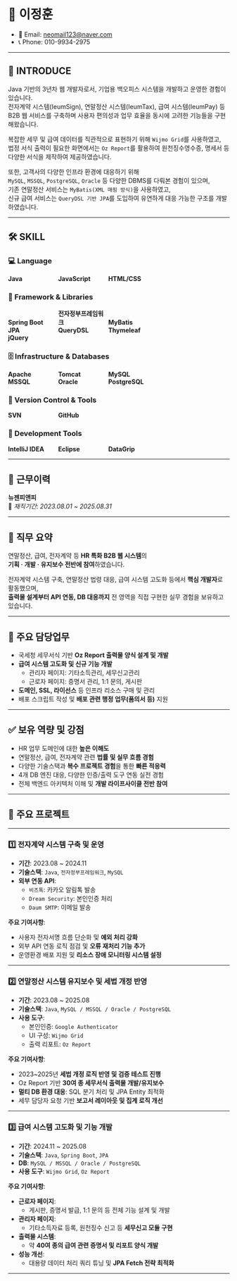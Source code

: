 # 📘 이정훈

- 📧 Email: neomail123@naver.com  
- 📞 Phone: 010-9934-2975  

---

## 👋 INTRODUCE

Java 기반의 3년차 웹 개발자로서, 기업용 백오피스 시스템을 개발하고 운영한 경험이 있습니다.  
전자계약 시스템(IeumSign), 연말정산 시스템(IeumTax), 급여 시스템(IeumPay) 등  
B2B 웹 서비스를 구축하며 사용자 편의성과 업무 효율을 동시에 고려한 기능들을 구현해왔습니다.

복잡한 세무 및 급여 데이터를 직관적으로 표현하기 위해 `Wijmo Grid`를 사용하였고,  
법정 서식 출력이 필요한 화면에서는 `Oz Report`를 활용하여 원천징수영수증, 명세서 등  
다양한 서식을 제작하여 제공하였습니다.

또한, 고객사의 다양한 인프라 환경에 대응하기 위해  
`MySQL`, `MSSQL`, `PostgreSQL`, `Oracle` 등 다양한 DBMS를 다뤄본 경험이 있으며,  
기존 연말정산 서비스는 `MyBatis(XML 매핑 방식)`을 사용하였고,  
신규 급여 서비스는 `QueryDSL 기반 JPA`를 도입하여 유연하게 대응 가능한 구조를 개발하였습니다.

---
## 🛠️ SKILL

### 💻 Language  
<span style="display:inline-block; width:110px; font-weight:bold;">Java</span>
<span style="display:inline-block; width:110px; font-weight:bold;">JavaScript</span>
<span style="display:inline-block; width:110px; font-weight:bold;">HTML/CSS</span>

### 🧩 Framework & Libraries  
<span style="display:inline-block; width:110px; font-weight:bold;">Spring Boot</span>
<span style="display:inline-block; width:110px; font-weight:bold;">전자정부프레임워크</span>
<span style="display:inline-block; width:110px; font-weight:bold;">MyBatis</span><br>
<span style="display:inline-block; width:110px; font-weight:bold;">JPA</span>
<span style="display:inline-block; width:110px; font-weight:bold;">QueryDSL</span>
<span style="display:inline-block; width:110px; font-weight:bold;">Thymeleaf</span><br>
<span style="display:inline-block; width:110px; font-weight:bold;">jQuery</span>

### 🗄️ Infrastructure & Databases  
<span style="display:inline-block; width:110px; font-weight:bold;">Apache</span>
<span style="display:inline-block; width:110px; font-weight:bold;">Tomcat</span>
<span style="display:inline-block; width:110px; font-weight:bold;">MySQL</span><br>
<span style="display:inline-block; width:110px; font-weight:bold;">MSSQL</span>
<span style="display:inline-block; width:110px; font-weight:bold;">Oracle</span>
<span style="display:inline-block; width:110px; font-weight:bold;">PostgreSQL</span>

### 🔐 Version Control & Tools  
<span style="display:inline-block; width:110px; font-weight:bold;">SVN</span>
<span style="display:inline-block; width:110px; font-weight:bold;">GitHub</span>

### 🧰 Development Tools  
<span style="display:inline-block; width:110px; font-weight:bold;">IntelliJ IDEA</span>
<span style="display:inline-block; width:110px; font-weight:bold;">Eclipse</span>
<span style="display:inline-block; width:110px; font-weight:bold;">DataGrip</span>


---

## 🏢 근무이력

**뉴젠피앤피**  
📅 *재직기간: 2023.08.01 ~ 2025.08.31*

---

## 💼 직무 요약

연말정산, 급여, 전자계약 등 **HR 특화 B2B 웹 시스템**의  
**기획 · 개발 · 유지보수 전반에 참여**하였습니다.  

전자계약 시스템 구축, 연말정산 법령 대응, 급여 시스템 고도화 등에서 **핵심 개발자**로 활동했으며,  
**출력물 설계부터 API 연동, DB 대응까지** 전 영역을 직접 구현한 실무 경험을 보유하고 있습니다.

---

## 🧾 주요 담당업무

- 국세청 세무서식 기반 **Oz Report 출력물 양식 설계 및 개발**
- **급여 시스템 고도화 및 신규 기능 개발**
  - 관리자 페이지: 기타소득관리, 세무신고관리
  - 근로자 페이지: 증명서 관리, 1:1 문의, 게시판
- **도메인, SSL, 라이선스** 등 인프라 리소스 구매 및 관리
- 배포 스크립트 작성 및 **배포 관련 행정 업무(품의서 등)** 지원

---

## ✅ 보유 역량 및 강점

- HR 업무 도메인에 대한 **높은 이해도**
- 연말정산, 급여, 전자계약 관련 **법률 및 실무 흐름 경험**
- 다양한 기술스택과 **복수 프로젝트 경험**을 통한 **빠른 적응력**
- 4개 DB 엔진 대응, 다양한 인증/출력 도구 연동 실전 경험
- 전체 백엔드 아키텍처 이해 및 **개발 라이프사이클 전반 참여**

---

## 📌 주요 프로젝트

---

### 1️⃣ 전자계약 시스템 구축 및 운영

- **기간**: 2023.08 ~ 2024.11  
- **기술스택**: `Java`, `전자정부프레임워크`, `MySQL`  
- **외부 연동 API**:
  - `비즈톡`: 카카오 알림톡 발송
  - `Dream Security`: 본인인증 처리
  - `Daum SMTP`: 이메일 발송

**주요 기여사항**:

- 사용자 전자서명 흐름 단순화 및 **예외 처리 강화**
- 외부 API 연동 로직 점검 및 **오류 재처리 기능 추가**
- 운영환경 배포 지원 및 **리소스 장애 모니터링 시스템 설정**

---

### 2️⃣ 연말정산 시스템 유지보수 및 세법 개정 반영

- **기간**: 2023.08 ~ 2025.08  
- **기술스택**: `Java`, `MySQL / MSSQL / Oracle / PostgreSQL`  
- **사용 도구**:
  - 본인인증: `Google Authenticator`
  - UI 구성: `Wijmo Grid`
  - 출력 리포트: `Oz Report`

**주요 기여사항**:

- 2023~2025년 **세법 개정 로직 반영 및 검증 테스트 진행**
- Oz Report 기반 **30여 종 세무서식 출력물 개발/유지보수**
- **멀티 DB 환경 대응**: SQL 분기 처리 및 JPA Entity 최적화
- 세무 담당자 요청 기반 **보고서 레이아웃 및 집계 로직 개선**

---

### 3️⃣ 급여 시스템 고도화 및 기능 개발

- **기간**: 2024.11 ~ 2025.08  
- **기술스택**: `Java`, `Spring Boot`, `JPA`  
- **DB**: `MySQL / MSSQL / Oracle / PostgreSQL`  
- **사용 도구**: `Wijmo Grid`, `Oz Report`

**주요 기여사항**:

- **근로자 페이지**:
  - 게시판, 증명서 발급, 1:1 문의 등 전체 기능 설계 및 개발
- **관리자 페이지**:
  - 기타소득자료 등록, 원천징수 신고 등 **세무신고 모듈 구현**
- **출력물 시스템**:
  - 약 **40여 종의 급여 관련 증명서 및 리포트 양식 개발**
- **성능 개선**:
  - 대용량 데이터 처리 쿼리 튜닝 및 **JPA Fetch 전략 최적화**

---
